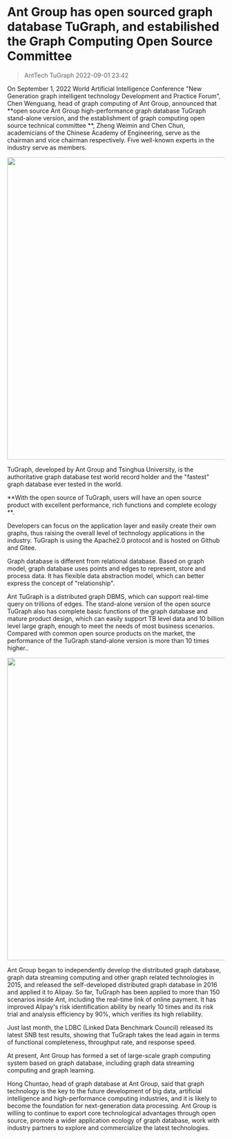 # Ant Group has open sourced graph database TuGraph, and estabilished the Graph Computing Open Source Committee

<style>
img{
width:700px;
height:auto;
margin:0 auto;
display:block;
}
</style>

> AntTech TuGraph 2022-09-01 23:42

On September 1, 2022 World Artificial Intelligence Conference "New Generation graph intelligent technology Development and Practice Forum", Chen Wenguang, head of graph computing of Ant Group, announced that **open source Ant Group high-performance graph database TuGraph stand-alone version, and the establishment of graph computing open source technical committee **, Zheng Weimin and Chen Chun, academicians of the Chinese Academy of Engineering, serve as the chairman and vice chairman respectively. Five well-known experts in the industry serve as members.

![](https://mdn.alipayobjects.com/huamei_qcdryc/afts/img/A*xMIOSq4QU_UAAAAAAAAAAAAADgOBAQ/original)

TuGraph, developed by Ant Group and Tsinghua University, is the authoritative graph database test world record holder and the "fastest" graph database ever tested in the world.

**With the open source of TuGraph, users will have an open source product with excellent performance, rich functions and complete ecology **.

Developers can focus on the application layer and easily create their own graphs, thus raising the overall level of technology applications in the industry. TuGraph is using the Apache2.0 protocol and is hosted on Github and Gitee.

Graph database is different from relational database. Based on graph model, graph database uses points and edges to represent, store and process data. It has flexible data abstraction model, which can better express the concept of "relationship".

Ant TuGraph is a distributed graph DBMS, which can support real-time query on trillions of edges. The stand-alone version of the open source TuGraph also has complete basic functions of the graph database and mature product design, which can easily support TB level data and 10 billion level large graph, enough to meet the needs of most business scenarios. Compared with common open source products on the market, the performance of the TuGraph stand-alone version is more than 10 times higher..

![](https://mdn.alipayobjects.com/huamei_qcdryc/afts/img/A*as3nSajVANsAAAAAAAAAAAAADgOBAQ/original)

Ant Group began to independently develop the distributed graph database, graph data streaming computing and other graph related technologies in 2015, and released the self-developed distributed graph database in 2016 and applied it to Alipay. So far, TuGraph has been applied to more than 150 scenarios inside Ant, including the real-time link of online payment. It has improved Alipay's risk identification ability by nearly 10 times and its risk trial and analysis efficiency by 90%, which verifies its high reliability.

Just last month, the LDBC (Linked Data Benchmark Council) released its latest SNB test results, showing that TuGraph takes the lead again in terms of functional completeness, throughput rate, and response speed.

At present, Ant Group has formed a set of large-scale graph computing system based on graph database, including graph data streaming computing and graph learning.

Hong Chuntao, head of graph database at Ant Group, said that graph technology is the key to the future development of big data, artificial intelligence and high-performance computing industries, and it is likely to become the foundation for next-generation data processing. Ant Group is willing to continue to export core technological advantages through open source, promote a wider application ecology of graph database, work with industry partners to explore and commercialize the latest technologies.

